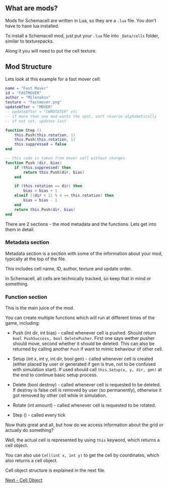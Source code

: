 ## What are mods?

Mods for Schemacell are written in Lua, so they are a `.lua` file. You don't have to have lua installed.

To install a Schemacell mod, just put your `.lua` file into `_Data/cells` folder, similar to texturepacks.

Along it you will need to put the cell texture.

## Mod Structure

Lets look at this example for a fast mover cell:
```lua
name = "Fast Mover"
id = "FASTMOVER"
author = "Milenakos"
texture = "fastmover.png"
updateAfter = "MOVER"
-- updateAfter = "CWROTATER" etc
-- if more than one mod wants the spot, sort reverse-alphabetically
-- if not set, updates last

function Step ()
    this.Push(this.rotation, 1)
    this.Push(this.rotation, 1)
    this.suppressed = false
end

-- this code is taken from mover cell without changes.
function Push (dir, bias)
    if (this.suppressed) then
        return this.Push(dir, bias)
    end

    if (this.rotation == dir) then
        bias = bias + 1
    elseif ((dir + 2) % 4 == this.rotation) then
        bias = bias - 1
    end
    return this.Push(dir, bias)
end
```

There are 2 sections - the mod metadata and the functions. Lets get into them in detail.

### Metadata section

Metadata section is a section with some of the information about your mod, typically at the top of the file.

This includes cell name, ID, author, texture and update order.

In Schemacell, all cells are technically tracked, so keep that in mind or something.

### Function section

This is the main juice of the mod.

You can create multiple functions which will run at different times of the game, including:

- Push (int dir, int bias) - called whenever cell is pushed. Should return `bool PushSuccess, bool DeletePusher`. First one says wether pusher should move, second whether it should be deleted. This can also be returned by calling another `Push` if want to mimic behaviour of other cell.

- Setup (int x, int y, int dir, bool gen) - called whenever cell is created (either placed by user or generated if gen is true, not to be confused with simulation start). If used should call `this.Setup(x, y, dir, gen)` at the end to continue basic setup process.

- Delete (bool destroy) - called whenever cell is requested to be deleted. If destroy is false cell is removed by user (so permanently), otherwise it got removed by other cell while in simulation.

- Rotate (int amount) - called whenever cell is requested to be rotated.

- Step () - called every tick

Now thats great and all, but how do we access information about the grid or actually do something?

Well, the actual cell is represented by using `this` keyword, which returns a cell object.

You can also use `Cell(int x, int y)` to get the cell by coordinates, which also returns a cell object.

Cell object structure is explained in the next file.

[Next - Cell Object](2.%20Cell%20Object.md)
